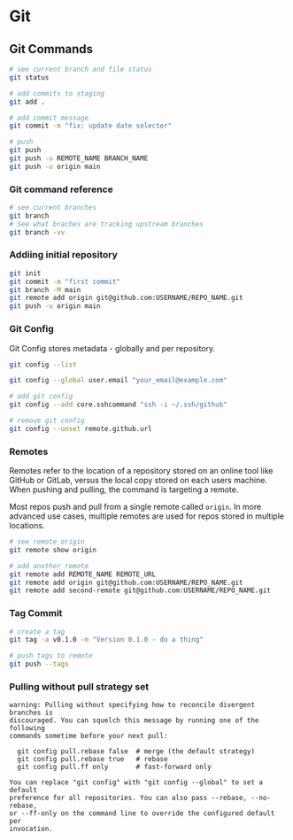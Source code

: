 # Git

## Git Commands

```bash
# see current branch and file status
git status

# add commits to staging
git add .

# add commit message
git commit -m "fix: update date selector"

# push
git push
git push -u REMOTE_NAME BRANCH_NAME
git push -u origin main
```

### Git command reference

```bash
# see current branches
git branch
# See what braches are tracking upstream branches
git branch -vv

```

### Addiing initial repository

```bash
git init
git commit -m "first commit"
git branch -M main
git remote add origin git@github.com:USERNAME/REPO_NAME.git
git push -u origin main
```

### Git Config

Git Config stores metadata - globally and per repository.

```bash
git config --list

git config --global user.email "your_email@example.com"

# add git config
git config --add core.sshcommand "ssh -i ~/.ssh/github"

# remove git config
git config --unset remote.github.url
```

### Remotes

Remotes refer to the location of a repository stored on an online tool like GitHub or GitLab, versus the local copy stored on each users machine. When pushing and pulling, the command is targeting a remote.

Most repos push and pull from a single remote called `origin`. In more advanced use cases, multiple remotes are used for repos stored in multiple locations.

```bash
# see remote origin
git remote show origin

# add another remote
git remote add REMOTE_NAME REMOTE_URL
git remote add origin git@github.com:USERNAME/REPO_NAME.git
git remote add second-remote git@github.com:USERNAME/REPO_NAME.git
```

### Tag Commit

```bash
# create a tag
git tag -a v0.1.0 -m "Version 0.1.0 - do a thing"

# push tags to remote
git push --tags
```

### Pulling without pull strategy set

```
warning: Pulling without specifying how to reconcile divergent branches is
discouraged. You can squelch this message by running one of the following
commands sometime before your next pull:

  git config pull.rebase false  # merge (the default strategy)
  git config pull.rebase true   # rebase
  git config pull.ff only       # fast-forward only

You can replace "git config" with "git config --global" to set a default
preference for all repositories. You can also pass --rebase, --no-rebase,
or --ff-only on the command line to override the configured default per
invocation.
```
